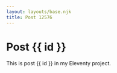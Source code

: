 ```yaml
---
layout: layouts/base.njk
title: Post 12576
---
```


# Post {{ id }}

This is post {{ id }} in my Eleventy project.
